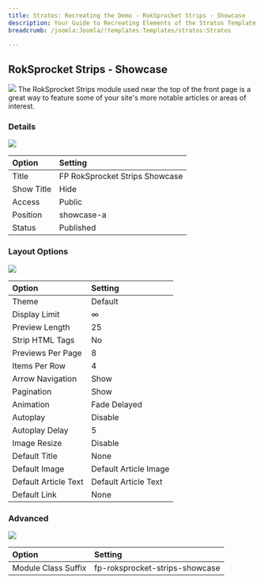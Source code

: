```yaml
---
title: Stratos: Recreating the Demo - RokSprocket Strips - Showcase
description: Your Guide to Recreating Elements of the Stratos Template for Joomla
breadcrumb: /joomla:Joomla/!templates:Templates/stratos:Stratos

---
```


RokSprocket Strips - Showcase
-----
![][ss1]
The RokSprocket Strips module used near the top of the front page is a great way to feature some of your site's more notable articles or areas of interest.

### Details
![][ss2]

|   Option   |            Setting             |
| :--------- | :----------------------------- |
| Title      | FP RokSprocket Strips Showcase |
| Show Title | Hide                           |
| Access     | Public                         |
| Position   | showcase-a                     |
| Status     | Published                      |

### Layout Options
![][ss3]

|        Option        |        Setting        |
| :------------------- | :-------------------- |
| Theme                | Default               |
| Display Limit        | ∞                     |
| Preview Length       | 25                    |
| Strip HTML Tags      | No                    |
| Previews Per Page    | 8                     |
| Items Per Row        | 4                     |
| Arrow Navigation     | Show                  |
| Pagination           | Show                  |
| Animation            | Fade Delayed          |
| Autoplay             | Disable               |
| Autoplay Delay       | 5                     |
| Image Resize         | Disable               |
| Default Title        | None                  |
| Default Image        | Default Article Image |
| Default Article Text | Default Article Text  |
| Default Link         | None                  |

### Advanced
![][ss4]

| Option | Setting |
|:------|:-------|
| Module Class Suffix | fp-roksprocket-strips-showcase |

[ss1]: assets/strips_showcase_1.jpeg
[ss2]: assets/strips_showcase_2.jpeg
[ss3]: assets/strips_showcase_3.jpeg
[ss4]: assets/strips_showcase_4.jpg